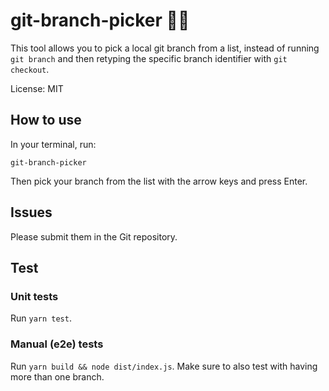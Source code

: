 # git-branch-picker 👨‍💻

This tool allows you to pick a local git branch from a list, instead of running `git branch` and then retyping the specific branch identifier with `git checkout`.

License: MIT

## How to use

In your terminal, run:

`git-branch-picker`

Then pick your branch from the list with the arrow keys and press Enter.

## Issues

Please submit them in the Git repository.

## Test

### Unit tests

Run `yarn test`.

### Manual (e2e) tests

Run `yarn build && node dist/index.js`. Make sure to also test with having more than one branch.
